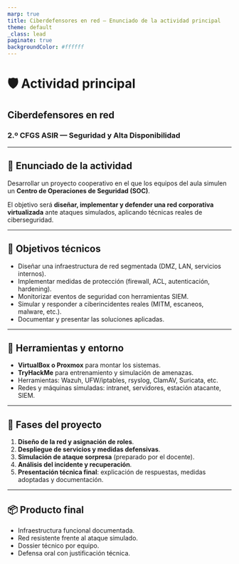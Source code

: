 ```yaml
---
marp: true
title: Ciberdefensores en red – Enunciado de la actividad principal
theme: default
_class: lead
paginate: true
backgroundColor: #ffffff
---
```


# 🛡️ Actividad principal  
## Ciberdefensores en red  
### 2.º CFGS ASIR — Seguridad y Alta Disponibilidad

---

## 🎯 Enunciado de la actividad

Desarrollar un proyecto cooperativo en el que los equipos del aula simulen un **Centro de Operaciones de Seguridad (SOC)**.  

El objetivo será **diseñar, implementar y defender una red corporativa virtualizada** ante ataques simulados, aplicando técnicas reales de ciberseguridad.

---

## 🧩 Objetivos técnicos

- Diseñar una infraestructura de red segmentada (DMZ, LAN, servicios internos).
- Implementar medidas de protección (firewall, ACL, autenticación, hardening).
- Monitorizar eventos de seguridad con herramientas SIEM.
- Simular y responder a ciberincidentes reales (MITM, escaneos, malware, etc.).
- Documentar y presentar las soluciones aplicadas.

---

## 🔧 Herramientas y entorno

- **VirtualBox o Proxmox** para montar los sistemas.
- **TryHackMe** para entrenamiento y simulación de amenazas.
- Herramientas: Wazuh, UFW/iptables, rsyslog, ClamAV, Suricata, etc.
- Redes y máquinas simuladas: intranet, servidores, estación atacante, SIEM.

---

## 🧪 Fases del proyecto

1. **Diseño de la red y asignación de roles**.
2. **Despliegue de servicios y medidas defensivas**.
3. **Simulación de ataque sorpresa** (preparado por el docente).
4. **Análisis del incidente y recuperación**.
5. **Presentación técnica final**: explicación de respuestas, medidas adoptadas y documentación.

---

## 📦 Producto final

- Infraestructura funcional documentada.
- Red resistente frente al ataque simulado.
- Dossier técnico por equipo.
- Defensa oral con justificación técnica.
